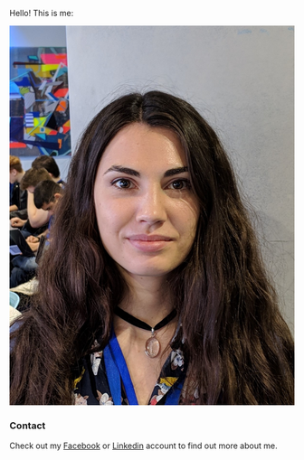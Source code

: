 
Hello! This is me:

![Profile Image](profile.jpg)

### Contact

Check out my [Facebook](https://www.facebook.com/eliza.pavel.3) or [Linkedin](https://www.linkedin.com/in/eliza-pavel-b3120815b/ "Don't touch me!!!!") account to find out more about me.
